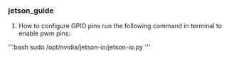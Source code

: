 ### jetson_guide
1. How to configure GPIO pins
run the following command in terminal to enable pwm pins:

'''bash
sudo /opt/nvidia/jetson-io/jetson-io.py
'''